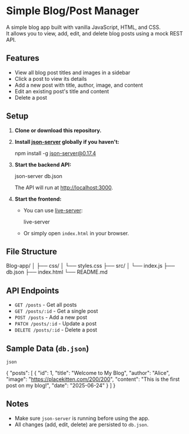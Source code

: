 # Simple Blog/Post Manager

A simple blog app built with vanilla JavaScript, HTML, and CSS.  
It allows you to view, add, edit, and delete blog posts using a mock REST API.

## Features

- View all blog post titles and images in a sidebar
- Click a post to view its details
- Add a new post with title, author, image, and content
- Edit an existing post's title and content
- Delete a post

## Setup

1. **Clone or download this repository.**
2. **Install [json-server](https://github.com/typicode/json-server) globally if you haven't:**
   
   npm install -g json-server@0.17.4
   
3. **Start the backend API:**
   
   json-server db.json
   
   The API will run at [http://localhost:3000](http://localhost:3000).

4. **Start the frontend:**
   - You can use [live-server](https://www.npmjs.com/package/live-server):
     
     live-server
     
   - Or simply open `index.html` in your browser.

## File Structure


Blog-app/
│
├── css/
│   └── styles.css
├── src/
│   └── index.js
├── db.json
├── index.html
└── README.md


## API Endpoints

- `GET /posts` - Get all posts
- `GET /posts/:id` - Get a single post
- `POST /posts` - Add a new post
- `PATCH /posts/:id` - Update a post
- `DELETE /posts/:id` - Delete a post

## Sample Data (`db.json`)

    json
{
  "posts": [
    {
      "id": 1,
      "title": "Welcome to My Blog",
      "author": "Alice",
      "image": "https://placekitten.com/200/200",
      "content": "This is the first post on my blog!",
      "date": "2025-06-24"
    }
  ]
}

## Notes

- Make sure `json-server` is running before using the app.
- All changes (add, edit, delete) are persisted to `db.json`.

